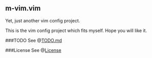 m-vim.vim
---

Yet, just another vim config project.

This is the vim config project which fits myself. Hope you will like it.

###TODO
See @[TODO.md](./TODO.md)

###License
See @[License](./LICENSE)
